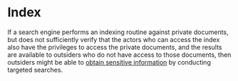 # Index

If a search engine performs an indexing routine against private documents, but does not sufficiently verify that the actors who can access the index also have the privileges to access the private documents, and the results are available to outsiders who do not have access to those documents, then outsiders might be able to [obtain sensitive information](se/threats/Information-exposure.md) by conducting targeted searches. 
